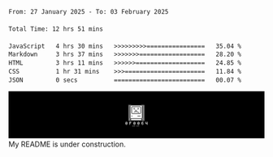 <!--START_SECTION:waka-->

```txt
From: 27 January 2025 - To: 03 February 2025

Total Time: 12 hrs 51 mins

JavaScript   4 hrs 30 mins   >>>>>>>>>================   35.04 %
Markdown     3 hrs 37 mins   >>>>>>>==================   28.20 %
HTML         3 hrs 11 mins   >>>>>>===================   24.85 %
CSS          1 hr 31 mins    >>>======================   11.84 %
JSON         0 secs          =========================   00.07 %
```

<!--END_SECTION:waka-->

<img src="https://raw.githubusercontent.com/n3xta/image-hosting/main/img/202411032331174.png"/>
My README is under construction. 
